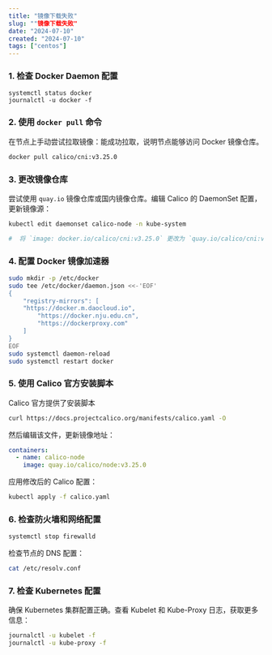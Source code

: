 ```yaml
---
title: "镜像下载失败"
slug: ""镜像下载失败"
date: "2024-07-10"
created: "2024-07-10"
tags: ["centos"]
---
```


### 1. 检查 Docker Daemon 配置

```
systemctl status docker
journalctl -u docker -f
```

### 2. 使用 `docker pull` 命令
在节点上手动尝试拉取镜像：能成功拉取，说明节点能够访问 Docker 镜像仓库。
```sh
docker pull calico/cni:v3.25.0
```

### 3. 更改镜像仓库
尝试使用 `quay.io` 镜像仓库或国内镜像仓库。编辑 Calico 的 DaemonSet 配置，更新镜像源：
```sh
kubectl edit daemonset calico-node -n kube-system

#  将 `image: docker.io/calico/cni:v3.25.0` 更改为 `quay.io/calico/cni:v3.25.0` 或其他可用镜像源。
```

### 4. 配置 Docker 镜像加速器
```sh
sudo mkdir -p /etc/docker
sudo tee /etc/docker/daemon.json <<-'EOF'
{
	"registry-mirrors": [
	"https://docker.m.daocloud.io",
        "https://docker.nju.edu.cn",
        "https://dockerproxy.com"    
	]
}
EOF
sudo systemctl daemon-reload
sudo systemctl restart docker
```

### 5. 使用 Calico 官方安装脚本
Calico 官方提供了安装脚本
```sh
curl https://docs.projectcalico.org/manifests/calico.yaml -O
```
然后编辑该文件，更新镜像地址：
```yaml
containers:
  - name: calico-node
    image: quay.io/calico/node:v3.25.0
```
应用修改后的 Calico 配置：
```sh
kubectl apply -f calico.yaml
```

### 6. 检查防火墙和网络配置
```sh
systemctl stop firewalld
```
检查节点的 DNS 配置：
```sh
cat /etc/resolv.conf
```
### 7. 检查 Kubernetes 配置
确保 Kubernetes 集群配置正确。查看 Kubelet 和 Kube-Proxy 日志，获取更多信息：
```sh
journalctl -u kubelet -f
journalctl -u kube-proxy -f
```
